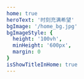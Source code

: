 ```yaml
---
home: true
heroText: '时刻充满希望'
bgImage: '/home_bg.jpg'
bgImageStyle: {
  height: '100vh',
  minHeight: '600px',
  margin: 0
}
isShowTitleInHome: true
---
```

<NewFont />
<!-- <PaoPao /> -->

<script>
export default {
  data() {
    return {
      navbar: null
    }
  },
  mounted() {
    this.$nextTick(() => {
      const ifJanchor = document.getElementById('JanchorDown'); 
      ifJanchor && ifJanchor.parentNode.removeChild(ifJanchor);
      let a = document.createElement('a');
      a.id = 'JanchorDown';
      a.className = 'anchor-down';
      document.querySelector('.hero').append(a);
      let targetA = document.getElementById('JanchorDown');
      targetA.addEventListener('click', e => { // 添加点击事件
        this.scrollFn();
      })

      this.navbar = document.querySelector('.navbar');
      this.navbar && this.navbar.classList.add('custom-navbar');
      document.addEventListener('scroll', this.homeNavbarHandle);
    })
  },
  beforeDestroy() {
    this.navbar.classList.remove('custom-navbar');
    document.removeEventListener('scroll', this.homeNavbarHandle);
  },
  methods: {
    scrollFn() {
      const windowH = document.querySelector('.hero').clientHeight;
      // pc端
      document.documentElement.scrollTop = windowH; // 滚动条滚动到指定位置
      // 适配移动端
      document.body.scrollTop = windowH;
    },
    homeNavbarHandle() {
      const windowH = document.querySelector('.hero').clientHeight;
      const scrollTop = window.pageYOffset || document.documentElement.scrollTop || document.body.scrollTop
      if (scrollTop >= windowH) {
        this.navbar.classList.remove('custom-navbar');
      } else {
        this.navbar.classList.add('custom-navbar');
      }
    }
  }
}
</script>